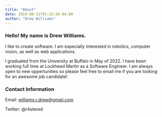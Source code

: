 ```yaml
---
title: "About"
date: 2019-08-31T01:32:56-04:00
author: "Drew Williams"
---
```


### Hello! My name is Drew Williams.

I like to create software. I am especially interested in robotics, computer vision, as well as web applications. 

I graduated from the University at Buffalo in May of 2022. I have been working full time at Lockheed Martin as a Software Engineer. I am always open to new oppertunities so please feel free to email me if you are looking for an awesome job candidate!


### Contact Information

Email: williams.r.drew@gmail.com

Twitter: @r4stered

